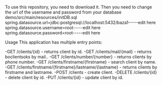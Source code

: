 To use this repository, you need to download it. Then you need to change the url of the username and password from your database demo/src/main/resources/initDB.sql
spring.datasource.url=jdbc:postgresql://localhost:5432/baza1-----edit here
spring.datasource.username=root-----edit here
spring.datasource.password=root-----edit here

Usage
This application has multiple entry points:

-GET /clients/{id} - returns client by id.
-GET /clients/mail/{mail} - returns boclientsoks by mail..
-GET /clients/number/{number} - returns clients by phone number.
-GET /clients/firstname/{firstname} - search client by name.
-GET /clients/firstname/{firstname}/lastname/{lastname} - returns clients by firstname and lastname.
-POST /clients - create client.
-DELETE /clients/{id} - delete client by id.
-PUT /clients/{id} - update client by id.

